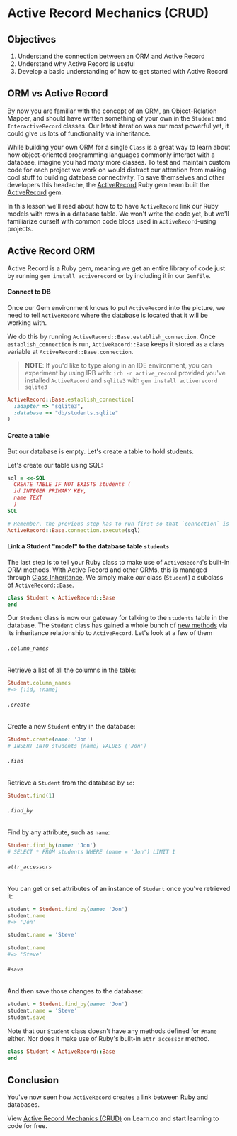 # Active Record Mechanics (CRUD)

## Objectives

1.  Understand the connection between an ORM and Active Record
2.  Understand why Active Record is useful
3.  Develop a basic understanding of how to get started with Active Record

## ORM vs Active Record

By now you are familiar with the concept of an [ORM][], an Object-Relation
Mapper, and should have written something of your own in the `Student` and
`InteractiveRecord` classes. Our latest iteration was our most powerful yet,
it could give us lots of functionality via inheritance.

While building your own ORM for a single `Class` is a great way to learn about
how object-oriented programming languages commonly interact with a database,
imagine you had _many_ more classes. To test and maintain custom code for each
project we work on would distract our attention from making cool stuff to
building database connectivity. To save themselves and other developers this
headache, the [ActiveRecord][ar] Ruby gem team built the [ActiveRecord][ar]
gem.

In this lesson we'll read about how to to have `ActiveRecord` link our Ruby
models with rows in a database table. We won't write the code yet, but we'll
familiarize ourself with common code blocs used in `ActiveRecord`-using
projects.

## Active Record ORM

Active Record is a Ruby gem, meaning we get an entire library of code just by
running `gem install activerecord` or by including it in our `Gemfile`.

#### Connect to DB

Once our Gem environment knows to put `ActiveRecord` into the picture, we need
to tell `ActiveRecord` where the database is located that it will be working
with.

We do this by running `ActiveRecord::Base.establish_connection`. Once
`establish_connection` is run, `ActiveRecord::Base` keeps it stored as a class
variable at `ActiveRecord::Base.connection`.

> **NOTE**: If you'd like to type along in an IDE environment, you can experiment by using
> IRB with: `irb -r active_record` provided you've installed `ActiveRecord` and `sqlite3` with
> `gem install activerecord sqlite3`

```ruby
ActiveRecord::Base.establish_connection(
  :adapter => "sqlite3",
  :database => "db/students.sqlite"
)
```

#### Create a table

But our database is empty. Let's create a table to hold students.

Let's create our table using SQL:

```ruby
sql = <<-SQL
  CREATE TABLE IF NOT EXISTS students (
  id INTEGER PRIMARY KEY,
  name TEXT
  )
SQL

# Remember, the previous step has to run first so that `connection` is set!
ActiveRecord::Base.connection.execute(sql)
```

#### Link a Student "model" to the database table `students`

The last step is to tell your Ruby class to make use of `ActiveRecord`'s
built-in ORM methods. With Active Record and other ORMs, this is managed
through [Class Inheritance][ci]. We simply make _our_ class (`Student`) a
subclass of `ActiveRecord::Base`.

```ruby
class Student < ActiveRecord::Base
end
```

Our `Student` class is now our gateway for talking to the `students` table in
the database. The `Student` class has gained a whole bunch of [new
methods][ar-methods] via its inheritance relationship to `ActiveRecord`. Let's
look at a few of them

###### `.column_names`

Retrieve a list of all the columns in the table:

```ruby
Student.column_names
#=> [:id, :name]
```

###### `.create`

Create a new `Student` entry in the database:

```ruby
Student.create(name: 'Jon')
# INSERT INTO students (name) VALUES ('Jon')
```

###### `.find`

Retrieve a `Student` from the database by `id`:

```ruby
Student.find(1)
```

###### `.find_by`

Find by any attribute, such as `name`:

```ruby
Student.find_by(name: 'Jon')
# SELECT * FROM students WHERE (name = 'Jon') LIMIT 1
```

###### `attr_accessors`

You can get or set attributes of an instance of `Student` once you've retrieved
it:

```ruby
student = Student.find_by(name: 'Jon')
student.name
#=> 'Jon'

student.name = 'Steve'

student.name
#=> 'Steve'
```

###### `#save`

And then save those changes to the database:

```ruby
student = Student.find_by(name: 'Jon')
student.name = 'Steve'
student.save
```

Note that our `Student` class doesn't have any methods defined for `#name`
either. Nor does it make use of Ruby's built-in `attr_accessor` method.

```ruby
class Student < ActiveRecord::Base
end
```

## Conclusion

You've now seen how `ActiveRecord` creates a link between Ruby and databases.

<p data-visibility='hidden'>View <a href='https://learn.co/lessons/active-record-mechanics-crud' title='Active Record Mechanics (CRUD)'>Active Record Mechanics (CRUD)</a> on Learn.co and start learning to code for free.</p>

[orm]: http://en.wikipedia.org/wiki/Object-relational_mapping
[ar]: http://guides.rubyonrails.org/active_record_basics.html
[ci]: http://rubylearning.com/satishtalim/ruby_inheritance.html
[ar-methods]: http://guides.rubyonrails.org/active_record_basics.html#creating-active-record-models
